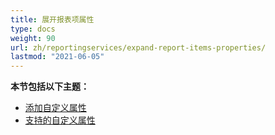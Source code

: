 ```yaml
---
title: 展开报表项属性
type: docs
weight: 90
url: zh/reportingservices/expand-report-items-properties/
lastmod: "2021-06-05"
---
```


**本节包括以下主题：**

- [添加自定义属性](/pdf/reportingservices/adding-custom-properties/)
- [支持的自定义属性](/pdf/reportingservices/custom-properties-supported/)